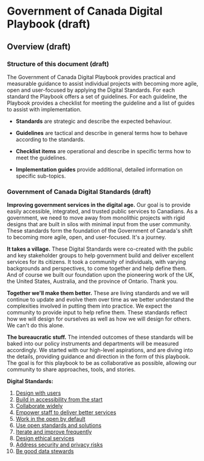 # Government of Canada Digital Playbook (draft)

## Overview (draft)

### Structure of this document (draft)

The Government of Canada Digital Playbook provides practical and measurable guidance to assist individual projects with becoming more agile, open and user-focused by applying the Digital Standards. For each standard the Playbook offers a set of guidelines. For each guideline, the Playbook provides a checklist for meeting the guideline and a list of guides to assist with implementation.

- **Standards** are strategic and describe the expected behaviour.

- **Guidelines** are tactical and describe in general terms how to behave according to the standards.

- **Checklist items** are operational and describe in specific terms how to meet the guidelines.

- **Implementation guides** provide additional, detailed information on specific sub-topics.

### Government of Canada Digital Standards (draft)

**Improving government services in the digital age.** Our goal is to provide easily accessible, integrated, and trusted public services to Canadians. As a government, we need to move away from monolithic projects with rigid designs that are built in silos with minimal input from the user community. These standards form the foundation of the Government of Canada's shift to becoming more agile, open, and user-focused. It's a journey.

**It takes a village.** These Digital Standards were co-created with the public and key stakeholder groups to help government build and deliver excellent services for its citizens. It took a community of individuals, with varying backgrounds and perspectives, to come together and help define them. And of course we built our foundation upon the pioneering work of the UK, the United States, Australia, and the province of Ontario. Thank you.

**Together we'll make them better.** These are living standards and we will continue to update and evolve them over time as we better understand the complexities involved in putting them into practice. We expect the community to provide input to help refine them. These standards reflect how we will design for ourselves as well as how we will design for others. We can't do this alone.

**The bureaucratic stuff.** The intended outcomes of these standards will be baked into our policy instruments and departments will be measured accordingly. We started with our high-level aspirations, and are diving into the details, providing guidance and direction in the form of this playbook. The goal is for this playbook to be as collaborative as possible, allowing our community to share approaches, tools, and stories.

**Digital Standards:**

1. [Design with users](1-design-with-users.md)
1. [Build in accessibility from the start](2-build-in-accessibility-from-start.md)
1. [Collaborate widely](3-collaborate-widely.md)
1. [Empower staff to deliver better services](4-empower-staff-deliver-better-services.md)
1. [Work in the open by default](5-work-in-open-by-default.md)
1. [Use open standards and solutions](6-use-open-standards-solutions.md)
1. [Iterate and improve frequently](7-iterate-improve-frequently.md)
1. [Design ethical services](8-design-ethical-services.md)
1. [Address security and privacy risks](9-address-security-privacy-risks.md)
1. [Be good data stewards](10-be-good-data-stewards.md)
